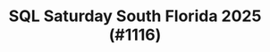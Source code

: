 ---
layout: event
title: "SQL Saturday South Florida 2025 (#1116)"
subtitle: ""
tags: ["South Florida", "Florida", "USA", "physical", "2025", "North America"]
thumb: /assets/img/logos/Just_icon_Color_small.png
comments: false
data: SQLSat1116
---